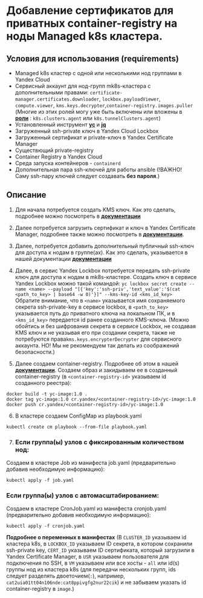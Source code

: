# Добавление сертификатов для приватных container-registry на ноды Managed k8s кластера.

## Условия для использования (requirements)

* Managed k8s кластер c одной или несколькими нод группами в Yandex Cloud
* Сервисный аккаунт для нод-групп mk8s-кластера с дополнительными правами:
`certificate-manager.certificates.downloader`, `lockbox.payloadViewer`, `compute.viewer`, `kms.keys.decrypter`,`container-registry.images.puller`
(Многие из этих ролей могу уже быть включены или вложены в [**роли**](https://cloud.yandex.ru/docs/managed-kubernetes/security/#k8s-tunnel-clusters-agent) : `k8s.clusters.agent` или `k8s.tunnelClusters.agent`)
* Установленный инструмент [**yc**](https://cloud.yandex.ru/docs/cli/quickstart) и [**jq**](https://jqlang.github.io/jq/)
* Загруженный ssh-private ключ в Yandex Cloud Lockbox
* Загруженный сертификат и private-ключ в Yandex Certificate Manager
* Существющий private-registry
* Container Registry в Yandex Cloud
* Среда запуска контейнеров - `containerd`
* Дополнительная пара ssh-ключей для работы ansible (!ВАЖНО! Саму ssh-пару ключей следует создавать **без пароля**.)

## Описание

1. Для начала потребуется создать KMS ключ. Как это сделать, подробнее можно посмотреть в [**документации**](https://cloud.yandex.ru/docs/kms/operations/key#create)

2. Далее потребуется загрузить сертификат и ключ в Yandex Certificate Manager, подробнее также можно посмотреть в [**документации**](https://cloud.yandex.ru/docs/certificate-manager/operations/import/cert-create).

3. Далее, потребуется добавить дополнительный публичный ssh-ключ для доступа к нодам в группе(ах). Как это сделать, указывается в нашей документации [**документации**](https://cloud.yandex.ru/docs/managed-kubernetes/operations/node-connect-ssh#node-add-metadata)

4. Далее, в сервис Yandex Lockbox потребуется передать ssh-private ключ для доступа к нодам в mk8s-кластере.
Создать ключ в сервисе Yandex Lockbox можно такой командой:
`yc lockbox secret create --name <name> --payload "[{'key':'ssh-priv','text_value':'$(cat <path_to_key> | base64 -w 0)'}]" --kms-key-id <kms_id_key>`
Обратите внимание, что в `<name>` указывается имя сохраняемого секрета ssh-private-key в сервисе lockbox, в `<path_to_key>` указывается путь до приватного ключа на локальном ПК, и в `<kms_id_key>` передается id ранее созданного KMS-ключа.
(Можно обойтись и без шифрования секрета в сервисе Lockbox, не создавая KMS ключ и не указывая его при создании секрета, также не потребуются права`kms.keys.encrypterDecrypter` для сервисного аккаунта. НО! Мы не рекомендуем так делать из соображений безопасности.)

5. Далее создаем container-registry. Подробнее об этом в нашей [**документации**](https://cloud.yandex.ru/docs/container-registry/operations/registry/registry-create).
Создаем образ и закидываем ее в созданный container-registry (в `<container-registry-id>` указываем id созданного реестра):
```
docker build -t yc-image:1.0 .
docker tag yc-image:1.0 cr.yandex/<container-registry-id>/yc-image:1.0
docker push cr.yandex/<container-registry-id>/yc-image:1.0
```
6. В кластере создаем ConfigMap из playbook.yaml
```
kubectl create cm playbook --from-file playbook.yaml
```
7. ### Если группа(ы) узлов с фиксированным количеством нод: 
Создаем в кластере Job из манифеста job.yaml (предварительно добавив необходимую информацию):
```
kubectl apply -f job.yaml
```
  ### Если группа(ы) узлов с автомасштабированием:
Создаем в кластере CronJob.yaml из манифеста cronjob.yaml (предварительно добавив необходимую информацию):
```
kubectl apply -f cronjob.yaml
```
**Подробнее о переменных в манифестах**
(В `CLUSTER_ID` указываем id кластера k8s, в `LOCKBOX_ID` указываем ID секрета, в котором сохранили ssh-private key, `CERT_ID` указываем ID сертификата, который загрузили в Yandex Certificate Manager, в `USR` указываем пользователя для подключения по SSH, в `VM` указываем или все хосты - `all` или id(s) группы нод из кластера k8s (для передачи нескольких групп, ids следует разделять двоеточием(`:`), например, `cat2uia01tt04n106nde:cat8ppivgfg2nur22cik`)  и не забываем указать id container-registry в `image`.)

